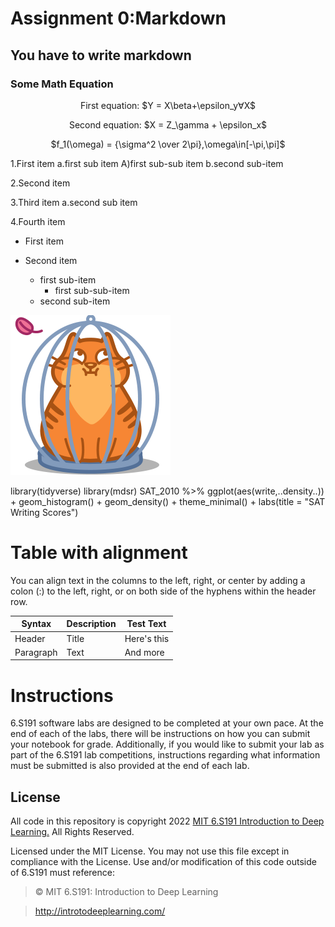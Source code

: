 # Assignment 0:Markdown

## You have to write markdown

### Some Math Equation
<p align="center">First equation: $Y = X\beta+\epsilon_y&forall;X$

<p align="center">Second equation: $X = Z_\gamma + \epsilon_x$

<p align="center">$f_1(\omega) = {\sigma^2 \over 2\pi},\omega\in[-\pi,\pi]$

1.First item a.first sub item A)first sub-sub item b.second sub-item

2.Second item

3.Third item a.second sub item

4.Fourth item

* First item

* Second item
    
    * first sub-item
         * first sub-sub-item
    * second sub-item
    

![Cat text](Cat.png)

library(tidyverse)
library(mdsr)
SAT_2010 %>% ggplot(aes(write,..density..)) + geom_histogram() +
geom_density() + theme_minimal() + labs(title = "SAT Writing Scores")

# Table with alignment
    
You can align text in the columns to the left, right, or center by adding a colon (:) to the left,
right, or on both side of the hyphens within the header row.

| Syntax | Description | Test Text |
| ----------- | ----------- | ----------- |
| Header | Title | Here's this |
| Paragraph | Text | And more |

# Instructions

6.S191 software labs are designed to be completed at your own pace. At the end of each
of the labs, there will be instructions on how you can submit your notebook for grade.
Additionally, if you would like to submit your lab as part of the 6.S191 lab competitions,
instructions regarding what information must be submitted is also provided at the end of
each lab.

## License

All code in this repository is copyright 2022 [MIT 6.S191 Introduction to Deep Learning.](http://introtodeeplearning.com/) All
Rights Reserved.


Licensed under the MIT License. You may not use this file except in compliance with the
License. Use and/or modification of this code outside of 6.S191 must reference:

> © MIT 6.S191: Introduction to Deep Learning


> http://introtodeeplearning.com/

